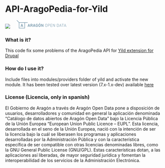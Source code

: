 API-AragoPedia-for-Yild
=======================

<img src="http://presupuesto.aragon.es/static/assets/logo-gobierno-aragon.png" height="28px" /><span>&nbsp;&nbsp;&nbsp;&nbsp;&nbsp;</span>![Logo Aragón Open Data](logoAragonOpenData.png)

### What is it?
This code fix some problems of the AragoPedia API for [Yild extension for Drupal][1]

### How do I use it?
Include files into modules/providers folder of yild and activate the new module.
It has been tested over latest version (7.x-1.x-dev) available [here][2]

### License (Licencia, only in spanish)

El Gobierno de Aragón a través de Aragón Open Data pone a disposición de usuarios, desarrolladores y comunidad en general la aplicación denominada “Catálogo de datos abiertos de Aragón Open Data” bajo la Licencia Pública de la Unión Europea “European Union Public Licence – EUPL”. Esta licencia, desarrollada en el seno de la Unión Europea, nació con la intención de ser la licencia bajo la cuál se liberasen los programas y aplicaciones desarrolladas por la Administración Pública y con la característica específica de ser compatible con otras licencias denominadas libres, como la GNU General Public License (GNU/GPL). Estas características dotan, a las aplicaciones así liberadas, de mayor seguridad jurídica y fomentan la interoperabilidad de los servicios de la Administración Electrónica.

[1]: https://www.drupal.org/project/yild
[2]: https://www.drupal.org/node/2317911
